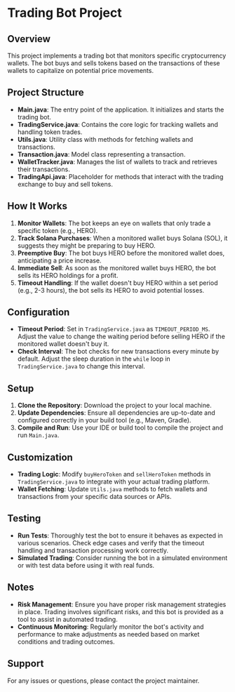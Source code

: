 # Trading Bot Project

## Overview
This project implements a trading bot that monitors specific cryptocurrency wallets. The bot buys and sells tokens based on the transactions of these wallets to capitalize on potential price movements.

## Project Structure
- **Main.java**: The entry point of the application. It initializes and starts the trading bot.
- **TradingService.java**: Contains the core logic for tracking wallets and handling token trades.
- **Utils.java**: Utility class with methods for fetching wallets and transactions.
- **Transaction.java**: Model class representing a transaction.
- **WalletTracker.java**: Manages the list of wallets to track and retrieves their transactions.
- **TradingApi.java**: Placeholder for methods that interact with the trading exchange to buy and sell tokens.

## How It Works
1. **Monitor Wallets**: The bot keeps an eye on wallets that only trade a specific token (e.g., HERO).
2. **Track Solana Purchases**: When a monitored wallet buys Solana (SOL), it suggests they might be preparing to buy HERO.
3. **Preemptive Buy**: The bot buys HERO before the monitored wallet does, anticipating a price increase.
4. **Immediate Sell**: As soon as the monitored wallet buys HERO, the bot sells its HERO holdings for a profit.
5. **Timeout Handling**: If the wallet doesn't buy HERO within a set period (e.g., 2-3 hours), the bot sells its HERO to avoid potential losses.

## Configuration
- **Timeout Period**: Set in `TradingService.java` as `TIMEOUT_PERIOD_MS`. Adjust the value to change the waiting period before selling HERO if the monitored wallet doesn't buy it.
- **Check Interval**: The bot checks for new transactions every minute by default. Adjust the sleep duration in the `while` loop in `TradingService.java` to change this interval.

## Setup
1. **Clone the Repository**: Download the project to your local machine.
2. **Update Dependencies**: Ensure all dependencies are up-to-date and configured correctly in your build tool (e.g., Maven, Gradle).
3. **Compile and Run**: Use your IDE or build tool to compile the project and run `Main.java`.

## Customization
- **Trading Logic**: Modify `buyHeroToken` and `sellHeroToken` methods in `TradingService.java` to integrate with your actual trading platform.
- **Wallet Fetching**: Update `Utils.java` methods to fetch wallets and transactions from your specific data sources or APIs.

## Testing
- **Run Tests**: Thoroughly test the bot to ensure it behaves as expected in various scenarios. Check edge cases and verify that the timeout handling and transaction processing work correctly.
- **Simulated Trading**: Consider running the bot in a simulated environment or with test data before using it with real funds.

## Notes
- **Risk Management**: Ensure you have proper risk management strategies in place. Trading involves significant risks, and this bot is provided as a tool to assist in automated trading.
- **Continuous Monitoring**: Regularly monitor the bot's activity and performance to make adjustments as needed based on market conditions and trading outcomes.

## Support
For any issues or questions, please contact the project maintainer.

